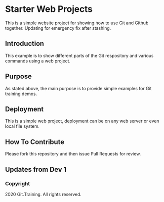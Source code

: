 # Starter Web Projects

This is a simple website project for showing how to use Git and Github together.
Updating for emergency fix after stashing.

## Introduction

This example is to show different parts of the Git respository and various commands using a web project.

## Purpose

As stated above, the main purpose is to provide simple examples for Git training demos.

## Deployment

This is a simple web project, deployment can be on any web server or even local file system.

## How To Contribute

Please fork this repository and then issue Pull Requests for review.

## Updates from Dev 1

### Copyright

2020 Git.Training. All rights reserved.
